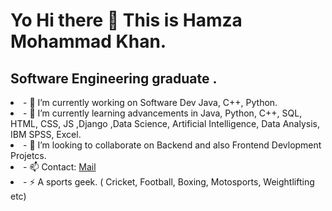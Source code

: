 <h1>
Yo Hi there 👋 This is Hamza Mohammad Khan.
</h1>

<h2> Software Engineering graduate . </h2>

<li> - 🔭 I’m currently working on Software Dev Java, C++, Python. </li>
<li> - 🌱 I’m currently learning advancements in Java, Python, C++, SQL, HTML, CSS, JS ,Django ,Data Science, Artificial Intelligence, Data Analysis, IBM SPSS, Excel.</li>
<li> - 👯 I’m looking to collaborate on Backend and also Frontend Devlopment Projetcs.</li>
<li> - 📫 Contact: <a href="hamzamohammadkhan@gmail.com" target="_blank">Mail<img src=""></a></li>
<li> - ⚡ A sports geek. ( Cricket, Football, Boxing, Motosports, Weightlifting etc) </li>
